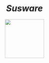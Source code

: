 <h1 align="center"><i>Susware</i></h1>

<p align="center" >
     <img src="https://thumbs.gfycat.com/ClutteredWealthyGoitered-max-1mb.gif" width=128>
</p>